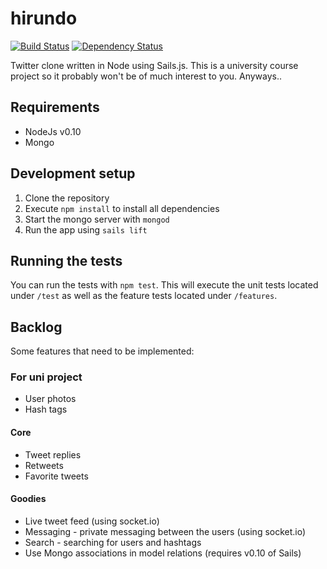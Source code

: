 # hirundo

[![Build Status](https://travis-ci.org/s2gatev/hirundo.png?branch=master)](https://travis-ci.org/s2gatev/hirundo)
[![Dependency Status](https://gemnasium.com/s2gatev/hirundo.png)](https://gemnasium.com/s2gatev/hirundo)

Twitter clone written in Node using Sails.js. This is a university course project so it probably won't be of much interest to you. Anyways..

## Requirements
* NodeJs v0.10
* Mongo

## Development setup
1. Clone the repository
2. Execute `npm install` to install all dependencies
3. Start the mongo server with `mongod`
4. Run the app using `sails lift`

## Running the tests
You can run the tests with `npm test`. This will execute the unit tests located under `/test` as well as the feature tests located under `/features`.

## Backlog
Some features that need to be implemented:

### For uni project
* User photos
* Hash tags

#### Core
* Tweet replies
* Retweets
* Favorite tweets

#### Goodies
* Live tweet feed (using socket.io)
* Messaging - private messaging between the users (using socket.io)
* Search - searching for users and hashtags
* Use Mongo associations in model relations (requires v0.10 of Sails)
